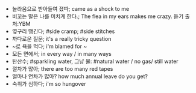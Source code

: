 * 놀라움으로 받아들여 졌따; came as a shock to me
* 비꼬는 말은 나를 미치게 한다.; The flea in my ears makes me crazy. 듣기 출처:YBM
* 옆구리 땡긴다; #side cramp; #side stitches
* 까다로운 질문; it's a really tricky question
* ~로 욕을 먹다; i'm blamed for ~
* 모든 면에서; in every way / in many ways
* 탄산수; #sparkling water, 그냥 물: #natural water / no gas/ still water
* 절차가 많아; there are too many red tapes
* 얼마나 연차가 많아? how much annual leave do you get?
* 숙취가 심하다; i'm so hungover



















